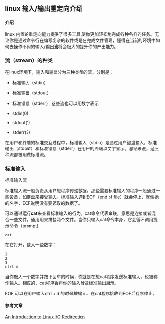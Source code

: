 ## linux 输入/输出重定向介绍

#### 介绍

linux 内置的重定向能力提供了很多工具,使你更加轻松地完成各种各样的任务。无论你是通过命令行在编写复杂的软件或是在完成文件管理，懂得在当前的环境中如何去操作不同的输入/输出**流**将会极大的提升你的产出能力。

### 流（stream）的种类

在linux环境下，输入和输出分为三种类型的流，分别是：

* 标准输入（stdin）
* 标准输出（stdout）
* 标准错误（stderr）
这些流也可以用数字表示

* stdin(0)
* stdout(1)
* stderr(2)

在用户和终端的标准交互过程中，标准输入（stdin）是通过用户键盘输入，标准输出（stdout）和标准错误（stderr）在用户的终端以文字显示。总结来说，这三种流都被用做标准流。

### 标准输入

标准输入流

标准输入流一般负责从用户想程序传递数据。那些需要标准输入的程序一般通过一些设备，如键盘来接受输入。标准输入遇到EOF（end of file）就会停止，就像她的名字，EOF说明没有要读取的数据了。


可以通过运行**cat**来查看标准输入的行为。cat命令代表串联，意思是连接或者混合一些文件。通用用来拼接两个文件。当你只输入cat命令本身，它会循环调用提示命令（prompt)

```
cat

```
在它打开，敲入一些数字：

```
1
2
3
ctrl-d

```
当你敲入一个数字并按下回车的时候，你就是在想cat程序发送标准输入，也被称作输入。相应的，cat程序会将你的输入当做标准输出展示。

EOF 可以在用户输入ctrl + d 的时候被输入。在cat程序接收到EOF后程序停止。



#### 参考文章
[An Introduction to Linux I/O Redirection](https://www.digitalocean.com/community/tutorials/an-introduction-to-linux-i-o-redirection)
